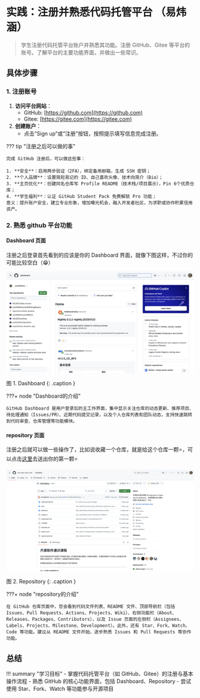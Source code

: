 # 实践：注册并熟悉代码托管平台 （易炜涵）

> 学生注册代码托管平台账户并熟悉其功能。注册 GitHub、Gitee 等平台的账号。了解平台的主要功能界面，并做出一些常识。

## 具体步骤

### 1. 注册账号

1. **访问平台网站**：
   - GitHub: [https://github.com](https://github.com)
   - Gitee: [https://gitee.com](https://gitee.com)
2. **创建账户**：
   - 点击“Sign up”或“注册”按钮，按照提示填写信息完成注册。

??? tip "注册之后可以做的事"

    完成 GitHub 注册后，可以做这些事：  

    1. **安全**：启用两步验证（2FA），绑定备用邮箱，生成 SSH 密钥；  
    2. **个人品牌**：设置简短易记的 ID、自己喜欢头像、技术向简介（Bio）；  
    3. **主页优化**：创建同名仓库写 Profile README（技术栈/项目展示），Pin 6个优质仓库；  
    4. **学生福利**：认证 GitHub Student Pack 免费解锁 Pro 功能；  
    意义：提升账户安全，建立专业形象，增加曝光机会，融入开发者社区，为求职或协作积累信用资产。

### 2. 熟悉 github 平台功能

#### Dashboard 页面

注册之后登录首先看到的应该是你的 Dashboard 界面，就像下图这样，不过你的可能比较空白（😁）

![Dashboard](../../../assets/Dashborad.png)

图 1. Dashboard
{: .caption }

???+ node "Dashboard的介绍"

    GitHub Dashboard 是用户登录后的主工作界面，集中显示关注仓库的动态更新、推荐项目、待处理通知（Issues/PR）、近期代码提交记录，以及个人仓库列表和团队动态，支持快速跳转到代码审查、仓库管理等功能模块。

#### repository 页面

注册之后就可以做一些操作了，比如说收藏一个仓库，就是给这个仓库一颗⭐️，可以点击[这里](https://github.com/hust-open-atom-club/intro2oss)去送出你的第一颗⭐️

![repository](../../../assets/repo.png)

图 2. Repository
{: .caption }

???+ node "repository的介绍"

    在 GitHub 仓库页面中，您会看到代码文件列表、README 文件、顶部导航栏（包括 Issues、Pull Requests、Actions、Projects、Wiki）、右侧功能栏（About、Releases、Packages、Contributors），以及 Issue 页面的左侧栏（Assignees、Labels、Projects、Milestone、Development）。此外，还有 Star、Fork、Watch、Code 等功能。建议从 README 文件开始，逐步熟悉 Issues 和 Pull Requests 等协作功能。

## 总结

!!! summary "学习目标"
    - 掌握代码托管平台（如 GitHub、Gitee）的注册与基本操作流程
    - 熟悉 GitHub 的核心功能界面，包括 Dashboard、Repository
    - 尝试使用 Star、Fork、Watch 等功能参与开源项目
